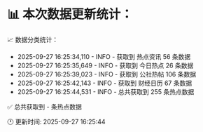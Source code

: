 📊 本次数据更新统计：
==========================

📈 数据分类统计：
- 2025-09-27 16:25:34,110 - INFO - 获取到 热点资讯 56 条数据
- 2025-09-27 16:25:35,649 - INFO - 获取到 今日热点 26 条数据
- 2025-09-27 16:25:39,023 - INFO - 获取到 公社热帖 106 条数据
- 2025-09-27 16:25:42,143 - INFO - 获取到 财经日历 67 条数据
- 2025-09-27 16:25:44,531 - INFO - 总共获取到 255 条热点数据

✅ 总共获取到 - 条热点数据

🕐 更新时间: 2025-09-27 16:25:44
